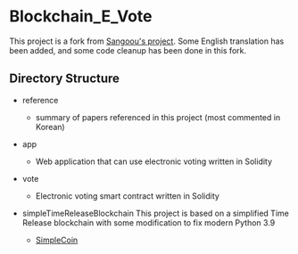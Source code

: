 # Blockchain_E_Vote
This project is a fork from [Sangoou's project](https://github.com/Sangoou/BlockchainEVote). Some English translation
has been added, and some code cleanup has been done in this fork.

## Directory Structure

* reference
    - summary of papers referenced in this project (most commented in Korean)

* app
    - Web application that can use electronic voting written in Solidity

* vote
    - Electronic voting smart contract written in Solidity

* simpleTimeReleaseBlockchain
  This project is based on a simplified Time Release blockchain with some modification to fix modern Python 3.9
    - [SimpleCoin](https://github.com/cosme12/SimpleCoin) 

